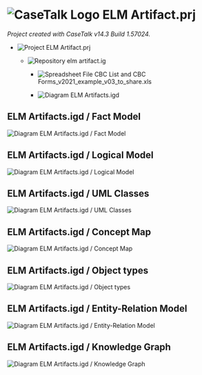 ﻿# ![CaseTalk Logo](https://www.casetalk.com/images/icons/casetalk.png) ELM Artifact.prj
*Project created with CaseTalk v14.3 Build 1.57024.*

* ![Project](https://www.casetalk.com/images/icons/prj.png) ELM Artifact.prj

  * ![Repository](https://www.casetalk.com/images/icons/ig.png) elm artifact.ig

    * ![Spreadsheet File](https://www.casetalk.com/images/icons/unknown.png) CBC List and CBC Forms_v2021_example_v03_to_share.xls

    * ![Diagram](https://www.casetalk.com/images/icons/igd.png) ELM Artifacts.igd


## ELM Artifacts.igd / Fact Model

![Diagram ELM Artifacts.igd / Fact Model](ELM+Artifacts.png)

## ELM Artifacts.igd / Logical Model

![Diagram ELM Artifacts.igd / Logical Model](ELM+Artifacts.erd.png)

## ELM Artifacts.igd / UML Classes

![Diagram ELM Artifacts.igd / UML Classes](ELM+Artifacts.uml.png)

## ELM Artifacts.igd / Concept Map

![Diagram ELM Artifacts.igd / Concept Map](ELM+Artifacts.map.png)

## ELM Artifacts.igd / Object types

![Diagram ELM Artifacts.igd / Object types](ELM+Artifacts.exp.png)

## ELM Artifacts.igd / Entity-Relation Model

![Diagram ELM Artifacts.igd / Entity-Relation Model](ELM+Artifacts.er.png)

## ELM Artifacts.igd / Knowledge Graph

![Diagram ELM Artifacts.igd / Knowledge Graph](ELM+Artifacts.kg.png)
